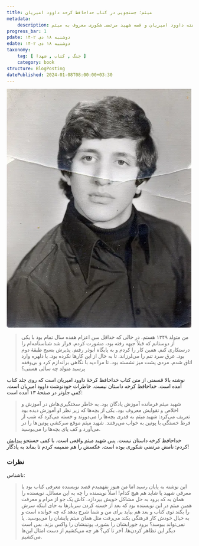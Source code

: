 ```yaml
---
title: میثم؛ جستجویی در کتاب خداحافظ کرخه داوود امیریان
metadata:
    description: بریده‌ای از کتاب خداحافظ کرخه نوشته داوود امیریان و قصه شهید مرتضی شکوری معروف به میثم  
progress_bar: 1
pdate: دوشنبه ۱۸ دی ۱۴۰۲
edate: دوشنبه ۱۸ دی ۱۴۰۲    
taxonomy:
    tag: [ جنگ , کتاب , شهدا ]
    category: book
structure: BlogPosting
datePublished: 2024-01-08T08:00:00+03:30
---
```

![تصویر شهید مرتضی شکوری معروف به میثم](meysam-l.webp?classes=center&loading=lazy)

> من متولد ۱۳۴۹ هستم. در حالی که حداقل سن اعزام هفده سال تمام بود با یکی از دوستانم که قبلاً جبهه رفته بود، مشورت کردم. قرار شد شناسنامه‌ام را درستکاری کنم. همین کار را کردم و به پایگاه ابوذر رفتم. پذیرش بسیج طبقهٔ دوم بود. عرق سرد تنم را می‌لرزاند. تا به حال از این کارها نکرده بود. با دلهره وارد اتاق شدم. مردی پشت میز نشسته بود. تا مرا دید با نگاهی براندازم کرد و بی‌وقفه پرسید متولد چه سالی هستی؟

نوشته بالا قسمتی از متن کتاب خداحافظ کرخهٔ داوود امیریان است که روی جلد کتاب آمده است. خداحافظ کرخه داستان نیست. خاطرات خودنوشت داوود امیریان است. کمی جلوتر در صفحهٔ ۱۳ آمده است:

> شهید میثم فرمانده آموزش پادگان بود. به خاطر سختگیری‌هاش در آموزش و اخلاص و تقوایش معروف بود. یکی از بچه‌ها که زیر نظر او آموزش دیده بود تعریف می‌کرد: شهید میثم به قدری بچه‌ها را می‌دووند و خسته می‌کرد که شب از فرط خستگی با پوتین به خواب می‌رفتند. شهید میثم موقع سرکشی پوتین‌ها را در می‌آورد و کف پای بچه‌ها را می‌بوسید.

خداحافظ کرخه داستان نیست. پس شهید میثم واقعی است. با کمی جستجو
[پیدایش](https://defapress.ir/fa/news/434976/تصاویر-پاسدار-شهید-مرتضی-شکوری-۵)
کردم: نامش مرتضی شکوری بوده است. عکسش را هم ضمیمه کردم تا بماند به یادگار!

### نظرات 

ناشناس:  
> این نوشته به پایان رسید اما من هنوز نفهمیدم قصد نویسنده معرفی کتاب بود یا معرفی شهید یا شاید هم هیچ کدام! اصلاً نویسنده را چه به این مسائل. نویسنده را همان به که برود به حل مشاکل خویش بپردازد. کاش یک جو از مرام و معرفت همین میثم در این نویسنده بود که بعد از خسته کردن سربازها به جای اینکه سرش را بکند توی کتاب و بعد هم بیاید برای من و شما شرح بدهد که چه خوانده است و به خیال خودش کار فرهنگی بکند می‌رفت مثل همان میثم پایشان را می‌بوسید. پا نمی‌تواند ببوسد؟ برود جورابشان را بشورد. پوتینشان را واکس بزند. بس است دیگر این تظاهر کردن‌ها.  آخر تا کی؟ هر چه می‌کشیم از دست امثال این‌ها می‌کشیم. 
